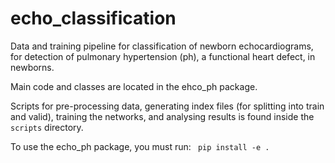 # echo_classification

Data and training pipeline for classification of newborn echocardiograms,
for detection of pulmonary hypertension (ph), a functional heart defect,
in newborns.

Main code and classes are located in the ehco_ph package.

Scripts for pre-processing data, generating index files (for splitting into train 
and valid), training the networks, and analysing results is found inside 
the <code>scripts</code> directory.

To use the echo_ph package, you must run: 
    <code> pip install -e . </code>